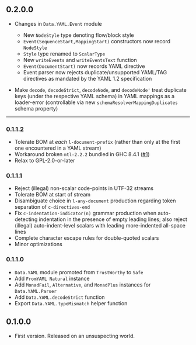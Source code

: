 ## 0.2.0.0

* Changes in `Data.YAML.Event` module
    * New `NodeStyle` type denoting flow/block style
    * `Event(SequenceStart,MappingStart)` constructors now record `NodeStyle`
    * `Style` type renamed to `ScalarType`
    * New `writeEvents` and `writeEventsText` function
    * `Event(DocumentStart)` now records YAML directive
    * Event parser now rejects duplicate/unsupported YAML/TAG
      directives as mandated by the YAML 1.2 specification

* Make `decode`, `decodeStrict`, `decodeNode`, and `decodeNode'` treat
  duplicate keys (under the respective YAML schema) in YAML mappings
  as a loader-error (controllable via new
  `schemaResolverMappingDuplicates` schema property)

---

### 0.1.1.2

* Tolerate BOM at *each* `l-document-prefix` (rather than only at the first one encountered in a YAML stream)
* Workaround broken `mtl-2.2.2` bundled in GHC 8.4.1 ([#1](https://github.com/hvr/HsYAML/issues/1))
* Relax to GPL-2.0-or-later

### 0.1.1.1

* Reject (illegal) non-scalar code-points in UTF-32 streams
* Tolerate BOM at start of stream
* Disambiguate choice in `l-any-document` production regarding token separation of `c-directives-end`
* Fix `c-indentation-indicator(n)` grammar production when
  auto-detecting indentation in the presence of empty leading lines;
  also reject (illegal) auto-indent-level scalars with leading
  more-indented all-space lines
* Complete character escape rules for double-quoted scalars
* Minor optimizations

### 0.1.1.0

* `Data.YAML` module promoted from `TrustWorthy` to `Safe`
* Add `FromYAML Natural` instance
* Add `MonadFail`, `Alternative`, and `MonadPlus` instances for `Data.YAML.Parser`
* Add `Data.YAML.decodeStrict` function
* Export `Data.YAML.typeMismatch` helper function

## 0.1.0.0

* First version. Released on an unsuspecting world.
